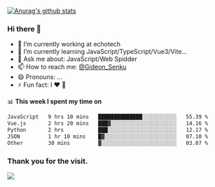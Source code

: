 [![Anurag's github stats](https://github-readme-stats.vercel.app/api?username=gideonsenku)](https://github.com/anuraghazra/github-readme-stats)
### Hi there 👋
- 🔭 I’m currently working at echotech
- 🌱 I’m currently learning JavaScript/TypeScript/Vue3/Vite...
- 💬 Ask me about: JavaScript/Web Spidder 
- 📫 How to reach me: [@Gideon_Senku](https://t.me/Gideon_Senku)
- 😄 Pronouns: ...
- ⚡ Fun fact: I ❤️ 🎵

📊 **This week I spent my time on**
<!--START_SECTION:waka-->

```txt
JavaScript   9 hrs 10 mins   ██████████████░░░░░░░░░░░   55.39 %
Vue.js       2 hrs 20 mins   ███▓░░░░░░░░░░░░░░░░░░░░░   14.16 %
Python       2 hrs           ███░░░░░░░░░░░░░░░░░░░░░░   12.17 %
JSON         1 hr 10 mins    █▓░░░░░░░░░░░░░░░░░░░░░░░   07.10 %
Other        30 mins         ▓░░░░░░░░░░░░░░░░░░░░░░░░   03.07 %
```

<!--END_SECTION:waka-->


### Thank you for the visit.
![](http://profile-counter.glitch.me/gideonsenku/count.svg)
<!--
**GideonSenku/GideonSenku** is a ✨ _special_ ✨ repository because its `README.md` (this file) appears on your GitHub profile.

Here are some ideas to get you started:

- 🔭 I’m currently working on ...
- 🌱 I’m currently learning ...
- 👯 I’m looking to collaborate on ...
- 🤔 I’m looking for help with ...
- 💬 Ask me about ...
- 📫 How to reach me: ...
- 😄 Pronouns: ...
- ⚡ Fun fact: ...
-->
